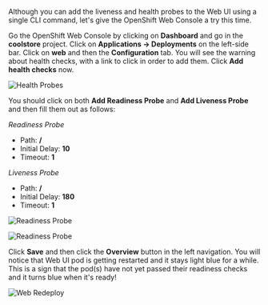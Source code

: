 Although you can add the liveness and health probes to the Web UI using a single CLI command, let's 
give the OpenShift Web Console a try this time.

Go the OpenShift Web Console by clicking on **Dashboard** and go in the **coolstore** project. Click on 
**Applications &rarr; Deployments** on the left-side bar. Click on **web** and then the **Configuration** 
tab. You will see the warning about health checks, with a link to
click in order to add them. Click **Add health checks** now. 

![Health Probes](https://katacoda.com/openshift-roadshow/assets/health-web-details.png)

You should click on both **Add Readiness Probe** and **Add Liveness Probe** and
then fill them out as follows:

*Readiness Probe*

* Path: **/**
* Initial Delay: **10**
* Timeout: **1**

*Liveness Probe*

* Path: **/**
* Initial Delay: **180**
* Timeout: **1**

![Readiness Probe](https://katacoda.com/openshift-roadshow/assets/health-readiness.png)

![Readiness Probe](https://katacoda.com/openshift-roadshow/assets/health-liveness.png)

Click **Save** and then click the **Overview** button in the left navigation. You
will notice that Web UI pod is getting restarted and it stays light blue
for a while. This is a sign that the pod(s) have not yet passed their readiness
checks and it turns blue when it's ready!

![Web Redeploy](https://katacoda.com/openshift-roadshow/assets/health-web-redeploy.png)
